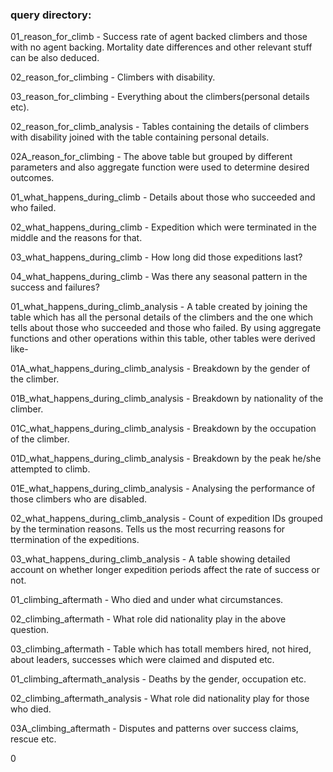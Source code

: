 ### query directory:

01_reason_for_climb -
Success rate of agent backed climbers and those with no agent backing. Mortality date differences and other relevant stuff can be also deduced. 

02_reason_for_climbing -
Climbers with disability.

03_reason_for_climbing - 
Everything about the climbers(personal details etc).

02_reason_for_climb_analysis -
Tables containing the details of climbers with disability joined with the table containing personal details.

02A_reason_for_climbing - 
The above table but grouped by different parameters and also aggregate function were used to determine desired outcomes.

01_what_happens_during_climb -
Details about those who succeeded and who failed.

02_what_happens_during_climb -
Expedition which were terminated in the middle and the reasons for that.

03_what_happens_during_climb -
How long did those expeditions last?

04_what_happens_during_climb -
Was there any seasonal pattern in the success and failures?

01_what_happens_during_climb_analysis -
A table created by joining the table which has all the personal details of the climbers and the one which tells about those who succeeded and those who failed. By using aggregate functions and other operations within this table, other tables were derived like-

01A_what_happens_during_climb_analysis -
Breakdown by the gender of the climber.

01B_what_happens_during_climb_analysis -
Breakdown by nationality of the climber.

01C_what_happens_during_climb_analysis -
Breakdown by the occupation of the climber.

01D_what_happens_during_climb_analysis -
Breakdown by the peak he/she attempted to climb.

01E_what_happens_during_climb_analysis -
Analysing the performance of those climbers who are disabled.

02_what_happens_during_climb_analysis -
Count of expedition IDs grouped by the termination reasons. Tells us the most recurring reasons for ttermination of the expeditions.

03_what_happens_during_climb_analysis -
A table showing detailed account on whether longer expedition periods affect the rate of success or not.

01_climbing_aftermath -
Who died and under what circumstances.

02_climbing_aftermath -
What role did nationality play in the above question.

03_climbing_aftermath -
Table which has totall members hired, not hired, about leaders, successes which were claimed and disputed etc.

01_climbing_aftermath_analysis -
Deaths by the gender, occupation etc.

02_climbing_aftermath_analysis -
What role did nationality play for those who died.

03A_climbing_aftermath -
Disputes and patterns over success claims, rescue etc.

0
